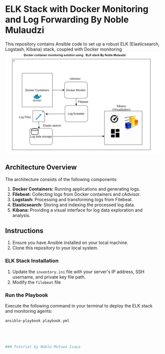 # ELK Stack with Docker Monitoring and Log Forwarding By Noble Mulaudzi

This repository contains Ansible code to set up a robust ELK (Elasticsearch, Logstash, Kibana) stack, coupled with Docker monitoring 
![Alt Text](./elk_final.png)

## Architecture Overview

The architecture consists of the following components:

1. **Docker Containers:** Running applications and generating logs.
2. **Filebeat:** Collecting logs from Docker containers and cAdvisor.
3. **Logstash:** Processing and transforming logs from Filebeat.
4. **Elasticsearch:** Storing and indexing the processed log data.
5. **Kibana:** Providing a visual interface for log data exploration and analysis.

## Instructions

1. Ensure you have Ansible installed on your local machine.
2. Clone this repository to your local system.

### ELK Stack Installation

1. Update the `inventory.ini` file with your server's IP address, SSH username, and private key file path.
2. Modify the `filebeat`  file



### Run the Playbook

Execute the following command in your terminal to deploy the ELK stack and monitoring agents:

```bash
ansible-playbook playbook.yml




### Tutorial by Noble Mutuwa Isaya